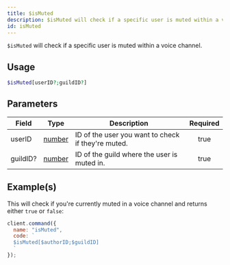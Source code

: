 ```yaml
---
title: $isMuted
description: $isMuted will check if a specific user is muted within a voice channel.
id: isMuted
---
```


`$isMuted` will check if a specific user is muted within a voice channel.

## Usage

```php
$isMuted[userID?;guildID?]
```

## Parameters

| Field    | Type                                                                                              | Description                                        | Required |
| -------- | ------------------------------------------------------------------------------------------------- | -------------------------------------------------- | :------: |
| userID   | [number](https://developer.mozilla.org/en-US/docs/Web/JavaScript/Reference/Global_Objects/Number) | ID of the user you want to check if they're muted. |   true   |
| guildID? | [number](https://developer.mozilla.org/en-US/docs/Web/JavaScript/Reference/Global_Objects/Number) | ID of the guild where the user is muted in.        |   true   |

## Example(s)

This will check if you're currently muted in a voice channel and returns either `true` or `false`:

```javascript
client.command({
  name: "isMuted",
  code: `
  $isMuted[$authorID;$guildID]
  `
});
```
